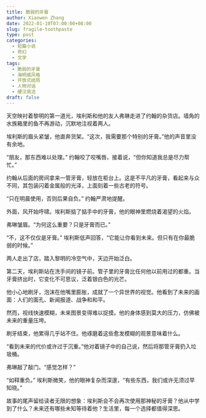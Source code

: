 ```yaml
---
title: 脆弱的牙膏
author: Xiaowen Zhang
date: 2022-01-10T07:00:00+08:00
slug: fragile-toothpaste
type: post
categories:
  - 短篇小说
  - 奇幻
  - 文学
tags:
  - 脆弱的牙膏
  - 海明威风格
  - 开放式结局
  - 人物对话
  - 硬汉简洁
draft: false
---
```


天空映衬着黎明的第一道光，埃利斯和他的友人弗琳走进了约翰的杂货店。墙角的水族箱里的鱼不再游动，沉默地注视着两人。

埃利斯的眉头紧皱，他直奔货架。“这次，我需要那个特别的牙膏。”他的声音里没有余地。

“朋友，那东西难以处理。” 约翰咬了咬嘴唇，接着说，“但你知道我总是尽力帮忙。”

约翰从后面的房间拿来一管牙膏，轻放在柜台上。这是不平凡的牙膏，看起来与众不同，其包装闪着金属般的光泽，上面刻着一些古老的符号。

“只在明晨使用，否则后果自负。” 约翰严肃地提醒。

外面，风开始呼啸。埃利斯掂了掂手中的牙膏，他的眼神里燃烧着渴望的火焰。

弗琳皱眉。“为何这么重要？只是牙膏而已。”

“不，这不仅仅是牙膏。” 埃利斯低声回答，“它能让你看到未来。但只有在你最脆弱的时候。”

两人走出了店，踏入黎明的冷空气中，天边开始泛白。

第二天，埃利斯站在洗手间的镜子前。管子里的牙膏比任何他以前用过的都重。当牙膏挤出时，它变化不可思议，泛着银白色的光芒。

他小心地刷牙，泡沫在他嘴里膨胀，成就了一个异世界的视觉。他看到了未来的画面：人们的面孔、新闻报道、战争和和平。

然而，视线快速模糊，未来图景变得难以捉摸。他的身体感到莫大的压力，仿佛被未来的重量压垮。

刷牙结束，他累得几乎站不住。他琢磨着这些愈发模糊的观景意味着什么。

“看到未来的代价或许过于沉重。”他对着镜子中的自己说，然后将那管牙膏扔入垃圾桶。

弗琳敲了敲门。“感觉怎样？”

“如释重负。” 埃利斯微笑，他的眼神复杂而深邃，“有些东西，我们或许无须过早知晓。”

故事的尾声留给读者无限的想象：埃利斯会不会再次使用那神秘的牙膏？他从中学到了什么？未来还有哪些未知等待着他？生活里，每一个选择都值得深思。